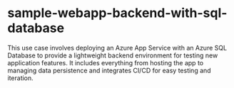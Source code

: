 # sample-webapp-backend-with-sql-database
This use case involves deploying an Azure App Service with an Azure SQL Database to provide a lightweight backend environment for testing new application features. It includes everything from hosting the app to managing data persistence and integrates CI/CD for easy testing and iteration.
